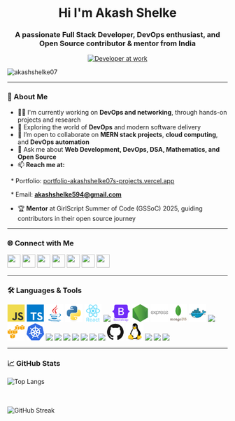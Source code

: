 <h1 align="center">Hi I'm Akash Shelke</h1>
<h3 align="center"> A passionate Full Stack Developer, DevOps enthusiast, and Open Source contributor & mentor from India</h3>

<p align="center">
  <a href="https://giphy.com/gifs/dommespace-domme-space-programador-qgQUggAC3Pfv687qPC">
    <img src="https://media.giphy.com/media/qgQUggAC3Pfv687qPC/giphy.gif" width="480" height="360" alt="Developer at work">
  </a>
</p>

<p align="left">
  <img src="https://komarev.com/ghpvc/?username=akashshelke07&label=Profile%20views&color=0e75b6&style=flat" alt="akashshelke07" />
</p>

---



### 🚀 About Me

* 👨‍💻 I'm currently working on **DevOps and networking**, through hands-on projects and research
* 🌱 Exploring the world of **DevOps** and modern software delivery
* 👯 I’m open to collaborate on **MERN stack projects**, **cloud computing**, and **DevOps automation**
* 💬 Ask me about **Web Development, DevOps, DSA, Mathematics, and Open Source**
* 📫 **Reach me at:**

  * Portfolio: [portfolio-akashshelke07s-projects.vercel.app](https://portfolio-akashshelke07s-projects.vercel.app)

  * Email: **[akashshelke594@gmail.com](mailto:akashshelke594@gmail.com)**
* 🏆 **Mentor** at GirlScript Summer of Code (GSSoC) 2025, guiding contributors in their open source journey

---

### 🌐 Connect with Me

<p align="left">
  <a href="https://x.com/akashshelke07" target="_blank"><img src="https://raw.githubusercontent.com/rahuldkjain/github-profile-readme-generator/master/src/images/icons/Social/twitter.svg" width="30" height="30" /></a>
  <a href="https://in.linkedin.com/in/akash-shelke-5b1520259/" target="_blank"><img src="https://raw.githubusercontent.com/rahuldkjain/github-profile-readme-generator/master/src/images/icons/Social/linked-in-alt.svg" width="30" height="30" /></a>
  <a href="https://instagram.com/skyler_rtg" target="_blank"><img src="https://raw.githubusercontent.com/rahuldkjain/github-profile-readme-generator/master/src/images/icons/Social/instagram.svg" width="30" height="30" /></a>
  <a href="https://www.hackerrank.com/profile/akashshelke594" target="_blank"><img src="https://raw.githubusercontent.com/rahuldkjain/github-profile-readme-generator/master/src/images/icons/Social/hackerrank.svg" width="30" height="30" /></a>
  <a href="https://leetcode.com/skyler_0777/" target="_blank"><img src="https://raw.githubusercontent.com/rahuldkjain/github-profile-readme-generator/master/src/images/icons/Social/leet-code.svg" width="30" height="30" /></a>
  <a href="https://www.geeksforgeeks.org/user/akash07shelke/" target="_blank"><img src="https://raw.githubusercontent.com/rahuldkjain/github-profile-readme-generator/master/src/images/icons/Social/geeks-for-geeks.svg" width="30" height="30" /></a>
  <a href="https://discord.com/channels/@me" target="_blank"><img src="https://raw.githubusercontent.com/rahuldkjain/github-profile-readme-generator/master/src/images/icons/Social/discord.svg" width="30" height="30" /></a>
</p>

---

### 🛠️ Languages & Tools

<p align="left">
  <!-- Programming Languages -->
  <img src="https://raw.githubusercontent.com/devicons/devicon/master/icons/javascript/javascript-original.svg" width="40" />
  <img src="https://raw.githubusercontent.com/devicons/devicon/master/icons/typescript/typescript-original.svg" width="40" />
  <img src="https://raw.githubusercontent.com/devicons/devicon/master/icons/java/java-original.svg" width="40" />
  <img src="https://raw.githubusercontent.com/devicons/devicon/master/icons/python/python-original.svg" width="40" />

  <!-- Frontend & Styling -->
  <img src="https://raw.githubusercontent.com/devicons/devicon/master/icons/react/react-original-wordmark.svg" width="40" />
  <img src="https://www.vectorlogo.zone/logos/tailwindcss/tailwindcss-icon.svg" width="40" />
  <img src="https://raw.githubusercontent.com/devicons/devicon/master/icons/bootstrap/bootstrap-plain-wordmark.svg" width="40" />

  <!-- Backend & APIs -->
  <img src="https://raw.githubusercontent.com/devicons/devicon/master/icons/nodejs/nodejs-original.svg" width="40" />
  <img src="https://raw.githubusercontent.com/devicons/devicon/master/icons/express/express-original-wordmark.svg" width="40" />
  <img src="https://raw.githubusercontent.com/devicons/devicon/master/icons/mongodb/mongodb-original-wordmark.svg" width="40" />

  <!-- DevOps & Cloud -->
  <img src="https://raw.githubusercontent.com/devicons/devicon/master/icons/docker/docker-original.svg" width="40" />
  <img src="https://www.vectorlogo.zone/logos/jenkins/jenkins-icon.svg" width="40" />
  <img src="https://raw.githubusercontent.com/devicons/devicon/master/icons/amazonwebservices/amazonwebservices-original.svg" width="40" />
  <img src="https://raw.githubusercontent.com/devicons/devicon/master/icons/kubernetes/kubernetes-plain.svg" width="40" />
  <img src="https://www.vectorlogo.zone/logos/terraformio/terraformio-icon.svg" width="40" />
  <img src="https://www.vectorlogo.zone/logos/ansible/ansible-icon.svg" width="40" />
  <img src="https://www.vectorlogo.zone/logos/prometheusio/prometheusio-icon.svg" width="40" />
  <img src="https://www.vectorlogo.zone/logos/grafana/grafana-icon.svg" width="40" />
  <img src="https://www.vectorlogo.zone/logos/nginx/nginx-icon.svg" width="40" />
  <img src="https://www.vectorlogo.zone/logos/firebase/firebase-icon.svg" width="40" />
  <img src="https://www.vectorlogo.zone/logos/git-scm/git-scm-icon.svg" width="40" />
  <img src="https://raw.githubusercontent.com/devicons/devicon/master/icons/github/github-original.svg" width="40" />
  <img src="https://raw.githubusercontent.com/devicons/devicon/master/icons/linux/linux-original.svg" width="40" />
  <img src="https://www.vectorlogo.zone/logos/githubactions/githubactions-icon.svg" width="40" />
  <img src="https://www.vectorlogo.zone/logos/vercel/vercel-icon.svg" width="40" />

  <!-- AI/NLP -->
  <img src="https://www.vectorlogo.zone/logos/huggingface/huggingface-icon.svg" width="40" />
</p>

---

### 📈 GitHub Stats

<p>
  <img align="left" src="https://github-readme-stats.vercel.app/api/top-langs?username=akashshelke07&show_icons=true&locale=en&layout=compact" alt="Top Langs" />
</p>

<br><br><br>

<p>
  <img align="center" src="https://github-readme-streak-stats.herokuapp.com/?user=akashshelke07" alt="GitHub Streak" />
</p>
